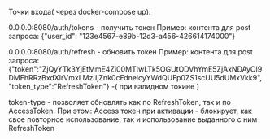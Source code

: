 Точки входа( через docker-compose up):

0.0.0.0:8080/auth/tokens - получить токен
Пример: контента для post запроса: {"user_id": "123e4567-e89b-12d3-a456-426614174000"}

0.0.0.0:8080/auth/refresh - обновить токен
Пример: контента для post запроса: {"token":"ZjQyYTk3YjEtMmE4Zi00MTIwLTk5OGUtODVhYmE5ZjAxNDAyOl9DMFhRRzBxdXlrVmxLMzJjZnk0cFdnelcyYWdQUFp0ZS1scUU5dUMxVkk9",
"token_type":"RefreshToken"} -( при валидном токине )

token-type - позволяет обновлять как по RefreshToken, так и по AccessToken.
При этом: Access токен при активации - блокирует, как свое повторное использование, так и использование выданного с ним RefreshToken
